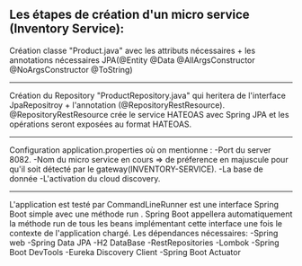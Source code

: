 Les étapes de création d'un micro service (Inventory Service):
-----------------------------------
Création classe "Product.java" avec les attributs nécessaires + les annotations nécessaires JPA(@Entity @Data @AllArgsConstructor @NoArgsConstructor @ToString)

-----------------------------------
Création du Repository "ProductRepository.java" qui heritera de l'interface JpaRepositroy + l'annotation (@RepositoryRestResource). 
@RepositoryRestResource crée le service HATEOAS avec Spring JPA et les opérations seront exposées au format HATEOAS.

-----------------------------------
Configuration application.properties où on mentionne : 
-Port du server 8082.
-Nom du micro service en cours => de préference en majuscule pour qu'il soit détecté par le gateway(INVENTORY-SERVICE).
-La base de donnée 
-L'activation du cloud discovery.

-----------------------------------
L'application est testé par CommandLineRunner est une interface Spring Boot simple avec une méthode run .
Spring Boot appellera automatiquement la méthode run de tous les beans implémentant cette interface une fois le contexte de l'application chargé.
Les dépendances nécessaires: 
-Spring web
-Spring Data JPA 
-H2 DataBase 
-RestRepositories
-Lombok 
-Spring Boot DevTools 
-Eureka Discovery Client
-Spring Boot Actuator
